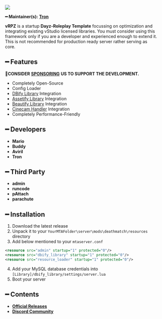 ![](https://cdn.discordapp.com/attachments/867657575725269003/907028708823539712/vStudio.png)

**━ Maintainer(s):** [**Tron**](https://github.com/OvileAmriam)

**vRPZ** is a startup **Dayz-Roleplay Template** focussing on optimization and integrating existing vStudio licensed libraries. You must consider using this framework only if you are a developer and experienced enough to extend it. This is not recommended for production ready server rather serving as core.

## ━ Features

💎**CONSIDER** [**SPONSORING**](https://ko-fi.com/ovStudio) **US TO SUPPORT THE DEVELOPMENT.**

* Completely Open-Source
* Config Loader
* [DBify Library](https://github.com/ov-sa/DBify-Library) Integration
* [Assetify Library](https://github.com/ov-sa/Assetify-Library) Integration
* [Beautify Library](https://github.com/ov-sa/Beautify-Library) Integration
* [Cinecam Handler](https://github.com/ov-sa/MTA-Cinecam_Handler) Integration
* Completely Performance-Friendly

## ━ Developers

* **Mario**
* **Buddy**
* **Aviril**
* **Tron**

## ━ Third Party

* **admin**
* **runcode**
* **pAttach**
* **parachute**

## ━ Installation

1. Download the latest release
2. Unpack it to your `YourMTAFolder\server\mods\deathmatch\resources` directory
3. Add below mentioned to your `mtaserver.conf` 
```xml
<resource src="admin" startup="1" protected="0"/>
<resource src="dbify_library" startup="1" protected="0"/>
<resource src="resource_loader" startup="1" protected="0"/>
```
4. Add your MySQL database credentials into `[Library]/dbify_library/settings/server.lua`
5. Boot your server

## ━ Contents

* [**Official Releases**](./)
* [**Discord Community**](http://discord.gg/sVCnxPW)
